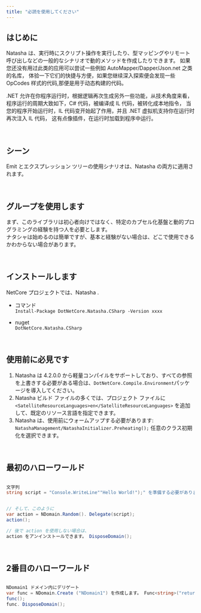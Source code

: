 ```yaml
---
title: "必読を使用してください"
---
```


## はじめに

Natasha は、実行時にスクリプト操作を実行したり、型マッピングやリモート呼び出しなどの一般的なシナリオで動的メソッドを作成したりできます。 如果您还没有用过此类的应用可以尝试一些例如 AutoMapper/Dapper/Json.net 之类的名库， 体验一下它们的快捷与方便，如果您继续深入探索便会发现一些 OpCodes 样式的代码,那便是用于动态构建的代码。

.NET 允许在你程序运行时，根据逻辑再次生成另外一些功能，从技术角度来看， 程序运行的周期大致如下，C# 代码，被编译成 IL 代码，被转化成本地指令， 当您的程序开始运行时，IL 代码变开始起了作用，并且 .NET 虚拟机支持你在运行时再次注入 IL 代码， 这有点像插件，在运行时加载到程序中运行。

<br/>

## シーン

Emit とエクスプレッション ツリーの使用シナリオは、Natasha の両方に適用されます。

<br/>

## グループを使用します

まず、このライブラリは初心者向けではなく、特定のカプセル化基盤と動的プログラミングの経験を持つ人を必要とします。  
ナタシャは始めるのは簡単ですが、基本と経験がない場合は、どこで使用できるかわからない場合があります。

<br/>

## インストールします

NetCore プロジェクトでは、Natasha .

- コマンド  
  `Install-Package DotNetCore.Natasha.CSharp -Version xxxx`

- nuget  
  `DotNetCore.Natasha.CSharp`

<br/>

## 使用前に必見です

1. Natasha は 4.2.0.0 から軽量コンパイルをサポートしており、すべての参照を上書きする必要がある場合は、`DotNetCore.Compile.Environment`パッケージを導入してください。
2. Natasha ビルド ファイルの多くでは、プロジェクト ファイルに `<SatelliteResourceLanguages>en</SatelliteResourceLanguages>` を追加して、既定のリソース言語を指定できます。
3. Natasha は、使用前にウォームアップする必要があります: `NatashaManagement/NatashaInitializer.Preheating();` 任意のクラス初期化を選択できます。

<br/>

## 最初のハローワールド

```cs

文字列
string script = "Console.WriteLine""Hello World!");" を準備する必要があります。


// そして、このように
var action = NDomain.Random(). Delegate(script);
action();  

// 後で action を使用しない場合は、
action をアンインストールできます。 DisposeDomain();

```

<br/>

## 2番目のハローワールド

```cs

NDomain1 ドメイン内にデリゲート
var func = NDomain.Create ("NDomain1") を作成します。 Func<string>("return \"Hello World!\"; ");
func();
func. DisposeDomain();

```
